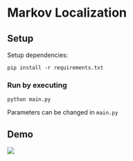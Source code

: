 # Markov Localization

## Setup
Setup dependencies:
```
pip install -r requirements.txt
```

### Run by executing 
```
python main.py
```

Parameters can be changed in ```main.py```

## Demo
![](assets/demo.gif)

